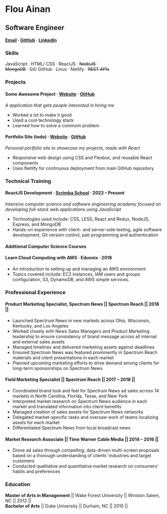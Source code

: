 Flou Ainan
===============
**Software Engineer**  
------------------
#### [Email](mailto:flouainan@gmail.com) · [GitHub](https://github.com/flou-ainan "My GitHub") · [LinkedIn](https://www.linkedin.com/in/kathryn-hampton/ "My LinkedIn") 
  
### Skills  
JavaScript · HTML/ CSS · ReactJS · ~~NodeJS~~ ·  
~~MongoDB~~ · Git/ GitHub · Linux · Netlify · ~~REST APIs~~

### Projects  
#### Some Awesome Project · [Website](https://pseudoproject.com/ "Project App") · [GitHub](https://github.com/ "GitHub Repository")
*A application that gets people interested in hiring me*
*	Worked a lot to make it good
*	Used a cool technology stack
*	Learned how to solve a commom problem

#### Portfolio Site (todo) · [Website](https://myportifolio.com "Portfolio site") · [GitHub](https://github.com/flou-ainan/personal-site "GitHub Portfolio site") 
*Personal portfolio site to showcase my projects, made with React*  
* Responsive web design using CSS and Flexbox, and reusable React components  
* Uses Netlify for continuous deployment from main GitHub repository  

### Technical Training  
#### ReactJS Development · [Scrimba School](https://lambdaschool.com/courses/cs/web/ "Lambda School") · 2022 – Present   
*Intensive computer science and software engineering academy focused on developing full-stack web applications using JavaScript*  
*	Technologies used include: CSS, LESS, React and Redux, NodeJS, Express, and MongoDB  
*	Hands-on experience with client- and server-side testing, agile software development, Git version control, pair programming and authentication  

#### Additional Computer Science Courses
#### Learn Cloud Computing with AWS · Eduonix · 2018
* An introduction to setting up and managing an AWS environment
* Topics covered include: EC2 instances, IAM users and groups configuration, S3, DynamoDB, and AWS simple services.  

### Professional Experience  					
#### Product Marketing Specialist, Spectrum News || Spectrum Reach || 2018 ||  
*	Launched Spectrum News in new markets across Ohio, Wisconsin, Kentucky, and Los Angeles  
*	Worked closely with News Sales Managers and Product Marketing leadership to ensure consistency of brand message across all internal and external sales assets  
*	Managed timelines and delivered marketing assets against deadlines  
*	Ensured Spectrum News was featured prominently in Spectrum Reach materials and client presentations in each market  
*	Planned upcoming marketing efforts to drive demand among clients for long-term sponsorships on Spectrum News    

#### Field Marketing Specialist || Spectrum Reach || 2017 – 2018 ||   
*	Coordinated brand look and feel for Spectrum News ad sales across 14 markets in North Carolina, Florida, Texas, and New York  
*	Interpreted market research on Spectrum News audience in each market and translated information into client benefits  
*	Managed creation of sales assets for Spectrum News networks   
*	Delegated market-specific tasks and oversaw work of teams localizing assets for each market  
*	Differentiated Spectrum News from local broadcast news    

#### Market Research Associate || Time Warner Cable Media || 2014 – 2016 ||   
*	Drove ad sales through compelling, data-driven multi-screen proposals based on a thorough understanding of clients’ industries and target customers  
*	Conducted qualitative and quantitative market research on consumers' habits and preferences    

### Education							
**Master of Arts in Management** || Wake Forest University || Winston Salem, NC || 2012 ||  
**Bachelor of Arts** || Duke University || Durham, NC || 2010 ||  
